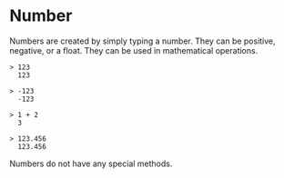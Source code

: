 # Number

Numbers are created by simply typing a number. They can be positive, negative, or a float. They can be used in mathematical operations.

```
> 123
  123

> -123
  -123

> 1 + 2
  3
  
> 123.456
  123.456
```

Numbers do not have any special methods.